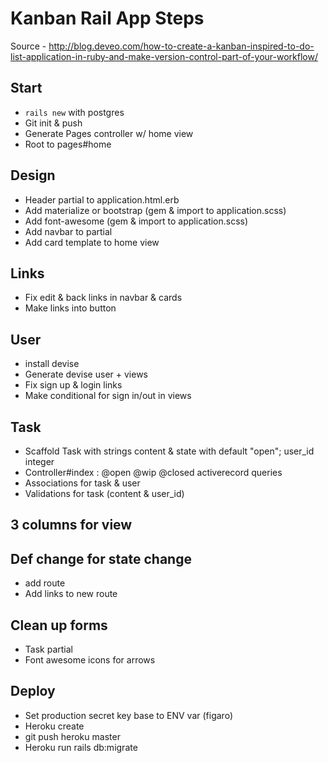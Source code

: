 # Kanban Rail App Steps

Source - http://blog.deveo.com/how-to-create-a-kanban-inspired-to-do-list-application-in-ruby-and-make-version-control-part-of-your-workflow/

## Start
- `rails new` with postgres
- Git init & push
- Generate Pages controller w/ home view
- Root to pages#home

## Design
- Header partial to application.html.erb
- Add materialize or bootstrap (gem & import to application.scss)
- Add font-awesome (gem & import to application.scss)
- Add navbar to partial 
- Add card template to home view

## Links
- Fix edit & back links in navbar & cards 
- Make links into button

## User
- install devise
- Generate devise user  + views
- Fix sign up & login links
- Make conditional for sign in/out in views

## Task
- Scaffold Task with strings content & state with default "open"; user_id integer
- Controller#index : @open @wip @closed activerecord queries
- Associations for task & user
- Validations for task (content & user_id)

## 3 columns for view

## Def change for state change 
- add route
- Add links to new route

## Clean up forms
- Task partial
- Font awesome icons for arrows

## Deploy
- Set production secret key base to ENV var (figaro)
- Heroku create
- git push heroku master
- Heroku run rails db:migrate 

